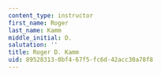 ```yaml
---
content_type: instructor
first_name: Roger
last_name: Kamm
middle_initial: D.
salutation: ''
title: Roger D. Kamm
uid: 89528313-0bf4-67f5-fc6d-42acc30a78f8
---
```


